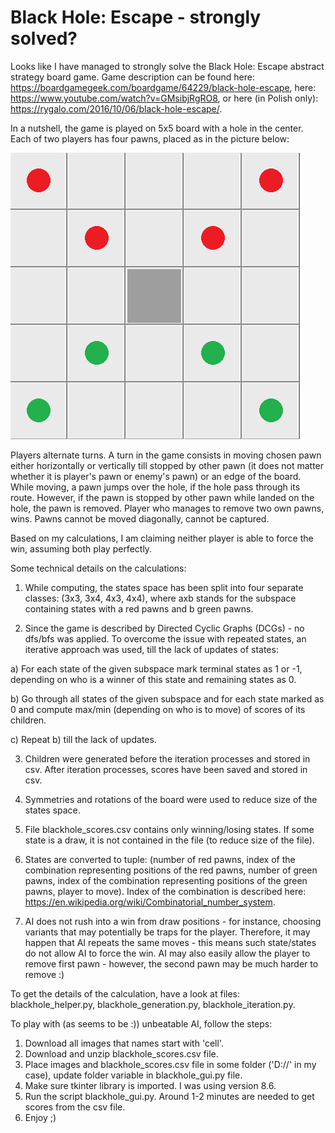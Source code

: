 # Black Hole: Escape - strongly solved?

Looks like I have managed to strongly solve the Black Hole: Escape abstract strategy board game. Game description can be found here: https://boardgamegeek.com/boardgame/64229/black-hole-escape, here: https://www.youtube.com/watch?v=GMsibjRgRO8, or here (in Polish only): https://rygalo.com/2016/10/06/black-hole-escape/.

In a nutshell, the game is played on 5x5 board with a hole in the center. Each of two players has four pawns, placed as in the picture below:

![Starting position](https://github.com/BG1992/BlackHole/blob/master/bh_start.png)

Players alternate turns. A turn in the game consists in moving chosen pawn either horizontally or vertically till stopped by other pawn (it does not matter whether it is player's pawn or enemy's pawn) or an edge of the board. While moving, a pawn jumps over the hole, if the hole pass through its route. However, if the pawn is stopped by other pawn while landed on the hole, the pawn is removed. Player who manages to remove two own pawns, wins. Pawns cannot be moved diagonally, cannot be captured.

Based on my calculations, I am claiming neither player is able to force the win, assuming both play perfectly.

Some technical details on the calculations:

1) While computing, the states space has been split into four separate classes: (3x3, 3x4, 4x3, 4x4), where axb stands for the subspace containing states with a red pawns and b green pawns.

2) Since the game is described by Directed Cyclic Graphs (DCGs) - no dfs/bfs was applied. To overcome the issue with repeated states, an iterative approach was used, till the lack of updates of states:

a) For each state of the given subspace mark terminal states as 1 or -1, depending on who is a winner of this state and remaining states as 0.

b) Go through all states of the given subspace and for each state marked as 0 and compute max/min (depending on who is to move) of scores of its children.

c) Repeat b) till the lack of updates.

3) Children were generated before the iteration processes and stored in csv. After iteration processes, scores have been saved and stored in csv.

4) Symmetries and rotations of the board were used to reduce size of the states space.

5) File blackhole_scores.csv contains only winning/losing states. If some state is a draw, it is not contained in the file (to reduce size of the file).

6) States are converted to tuple: (number of red pawns, index of the combination representing positions of the red pawns, number of green pawns, index of the combination representing positions of the green pawns, player to move). Index of the combination is described here: https://en.wikipedia.org/wiki/Combinatorial_number_system.

7) AI does not rush into a win from draw positions - for instance, choosing variants that may potentially be traps for the player. Therefore, it may happen that AI repeats the same moves - this means such state/states do not allow AI to force the win. AI may also easily allow the player to remove first pawn - however, the second pawn may be much harder to remove :)

To get the details of the calculation, have a look at files: blackhole_helper.py, blackhole_generation.py, blackhole_iteration.py.

To play with (as seems to be :)) unbeatable AI, follow the steps:

1) Download all images that names start with 'cell'.
2) Download and unzip blackhole_scores.csv file.
3) Place images and blackhole_scores.csv file in some folder ('D://' in my case), update folder variable in blackhole_gui.py file.
4) Make sure tkinter library is imported. I was using version 8.6.
5) Run the script blackhole_gui.py. Around 1-2 minutes are needed to get scores from the csv file.
6) Enjoy ;)
